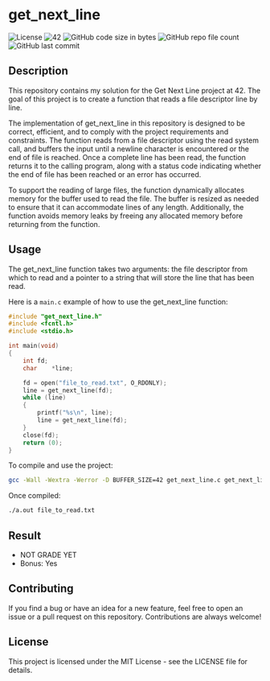 # get_next_line

![License](https://img.shields.io/badge/License-MIT-yellow.svg)
![42](https://img.shields.io/badge/42-get_next_line-blueviolet)
![GitHub code size in bytes](https://img.shields.io/github/languages/code-size/cibermarcoa/42_get_next_line)
![GitHub repo file count](https://img.shields.io/github/directory-file-count/cibermarcoa/42_get_next_line)
![GitHub last commit](https://img.shields.io/github/last-commit/cibermarcoa/42_get_next_line)

## Description
This repository contains my solution for the Get Next Line project at 42. The goal of this project is to create a function that reads a file descriptor line by line.

The implementation of get_next_line in this repository is designed to be correct, efficient, and to comply with the project requirements and constraints. The function reads from a file descriptor using the read system call, and buffers the input until a newline character is encountered or the end of file is reached. Once a complete line has been read, the function returns it to the calling program, along with a status code indicating whether the end of file has been reached or an error has occurred.

To support the reading of large files, the function dynamically allocates memory for the buffer used to read the file. The buffer is resized as needed to ensure that it can accommodate lines of any length. Additionally, the function avoids memory leaks by freeing any allocated memory before returning from the function.

## Usage
The get_next_line function takes two arguments: the file descriptor from which to read and a pointer to a string that will store the line that has been read.

Here is a `main.c` example of how to use the get_next_line function:

```c
#include "get_next_line.h"
#include <fcntl.h>
#include <stdio.h>

int	main(void)
{
	int	fd;
	char	*line;

	fd = open("file_to_read.txt", O_RDONLY);
	line = get_next_line(fd);
	while (line)
	{
		printf("%s\n", line);
		line = get_next_line(fd);
	}
	close(fd);
	return (0);
}

```

To compile and use the project:
```bash
gcc -Wall -Wextra -Werror -D BUFFER_SIZE=42 get_next_line.c get_next_line_utils.c main.c 
```

Once compiled:
```bash
./a.out file_to_read.txt
```

## Result

- NOT GRADE YET
- Bonus: Yes

## Contributing

If you find a bug or have an idea for a new feature, feel free to open an issue or a pull request on this repository. Contributions are always welcome!

## License

This project is licensed under the MIT License - see the LICENSE file for details.
